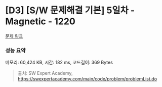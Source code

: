 # [D3] [S/W 문제해결 기본] 5일차 - Magnetic - 1220 

[문제 링크](https://swexpertacademy.com/main/code/problem/problemDetail.do?contestProbId=AV14hwZqABsCFAYD) 

### 성능 요약

메모리: 60,424 KB, 시간: 182 ms, 코드길이: 369 Bytes



> 출처: SW Expert Academy, https://swexpertacademy.com/main/code/problem/problemList.do